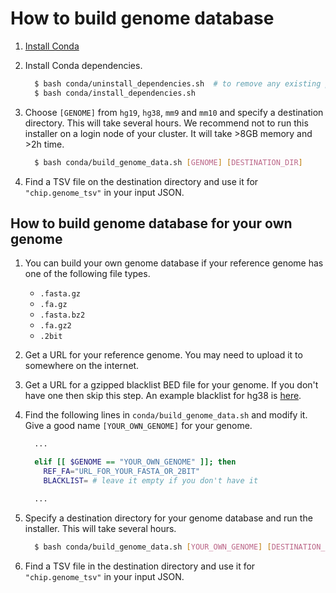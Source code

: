 How to build genome database
============================

1. [Install Conda](https://conda.io/miniconda.html)

2. Install Conda dependencies.
    ```bash
      $ bash conda/uninstall_dependencies.sh  # to remove any existing pipeline env
      $ bash conda/install_dependencies.sh
    ```

3. Choose `[GENOME]` from `hg19`, `hg38`, `mm9` and `mm10` and specify a destination directory. This will take several hours. We recommend not to run this installer on a login node of your cluster. It will take >8GB memory and >2h time.
    ```bash
      $ bash conda/build_genome_data.sh [GENOME] [DESTINATION_DIR]
    ```

4. Find a TSV file on the destination directory and use it for `"chip.genome_tsv"` in your input JSON.


## How to build genome database for your own genome

1. You can build your own genome database if your reference genome has one of the following file types.
   * `.fasta.gz`
   * `.fa.gz`
   * `.fasta.bz2`
   * `.fa.gz2`
   * `.2bit`

2. Get a URL for your reference genome. You may need to upload it to somewhere on the internet.

3. Get a URL for a gzipped blacklist BED file for your genome. If you don't have one then skip this step. An example blacklist for hg38 is [here](http://mitra.stanford.edu/kundaje/genome_data/hg38/hg38.blacklist.bed.gz).

4. Find the following lines in `conda/build_genome_data.sh` and modify it. Give a good name `[YOUR_OWN_GENOME]` for your genome.
    ```bash
      ...

      elif [[ $GENOME == "YOUR_OWN_GENOME" ]]; then
        REF_FA="URL_FOR_YOUR_FASTA_OR_2BIT"
        BLACKLIST= # leave it empty if you don't have it

      ...
    ```

5. Specify a destination directory for your genome database and run the installer. This will take several hours.
    ```bash
      $ bash conda/build_genome_data.sh [YOUR_OWN_GENOME] [DESTINATION_DIR]
    ```

6. Find a TSV file in the destination directory and use it for `"chip.genome_tsv"` in your input JSON.
